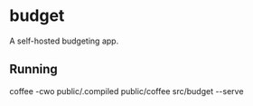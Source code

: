 # budget

A self-hosted budgeting app.

## Running

coffee -cwo public/.compiled public/coffee
src/budget --serve
